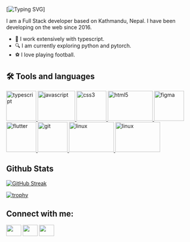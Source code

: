 
[![Typing SVG](https://readme-typing-svg.demolab.com?font=Fira+Code&weight=700&size=24&pause=1000&random=false&width=435&lines=Hi+%F0%9F%91%8B%2C+check+out+awesome+repos...)]


I am a Full Stack developer based on Kathmandu, Nepal. I have been developing on the web since 2016. 
- 💼 I work extensively with typescript.
- 🔍 I am currently exploring python and pytorch.
- ⚽ I love playing football.



## :hammer_and_wrench: Tools and languages
  <a href="https://www.typescript.com/" target="_blank"> <img src="https://www.vectorlogo.zone/logos/typescriptlang/typescriptlang-icon.svg" alt="typescript" width="80" height="80"/> </a> 
  <a href="https://www.javascript.com/" target="_blank"> <img src="https://www.vectorlogo.zone/logos/javascript/javascript-vertical.svg" alt="javascript" width="100" height="80"/> </a> 
  <a href="https://www.css.com/" target="_blank"> <img src="https://www.vectorlogo.zone/logos/w3_css/w3_css-official.svg" alt="css3" width="80" height="80"/> </a> 
  <a href="https://www.w3.org/html/" target="_blank"> <img src="https://www.vectorlogo.zone/logos/w3_html5/w3_html5-ar21.svg" alt="html5" width="120" height="80"/> </a>
  <a href="https://www.figma.com/" target="_blank"> <img src="https://www.vectorlogo.zone/logos/figma/figma-icon.svg" alt="figma" width="80" height="80"/> </a> 
  <a href="https://flutter.dev" target="_blank"> <img src="https://www.vectorlogo.zone/logos/flutterio/flutterio-icon.svg" alt="flutter" width="80" height="80"/> </a> <a href="https://git-scm.com/" target="_blank"> <img src="https://www.vectorlogo.zone/logos/git-scm/git-scm-icon.svg" alt="git" width="80" height="80"/> </a> 
  <a href="https://www.linux.org/" target="_blank"> <img src="https://www.vectorlogo.zone/logos/linux/linux-ar21.svg" alt="linux" width="120" height="80"/> </a> 
  <a href="https://dotnet.microsoft.com/" target="_blank"> <img src="https://www.vectorlogo.zone/logos/dotnet/dotnet-ar21.svg" alt="linux" width="120" height="80"/> </a> 



  
## Github Stats
[![GitHub Streak](https://github-readme-streak-stats.herokuapp.com?user=rahulrajdahal&theme=aura&border_radius=24&date_format=j%20M%5B%20Y%5D&card_width=500&background=45%2C0C0C2E%2C202494&border=202494&stroke=0C0C2E&ring=D9D4FF&fire=D9D4FF)](https://git.io/streak-stats)

[![trophy](https://github-profile-trophy.vercel.app/?username=rahulrajdahal)](https://github.com/rahulrajdahal/github-profile-trophy)

## Connect with me:
<a href="https://www.linkedin.com/in/rahul-raj-dahal-b11b04147/" target="blank"><img align="center" src="https://cdn.jsdelivr.net/npm/simple-icons@3.0.1/icons/linkedin.svg" alt="" height="30" width="40" /></a>
<a href="https://www.instagram.com/rahulrajdahal/" target="blank"><img align="center" src="https://cdn.jsdelivr.net/npm/simple-icons@3.0.1/icons/instagram.svg" alt="" height="30" width="40" /></a>
<a href="https://rahulrajdahal.vercel.app/" target="blank"><img align="center" src="https://cdn.jsdelivr.net/npm/simple-icons@3.0.1/icons/vercel.svg" alt="" height="30" width="40" /></a>


